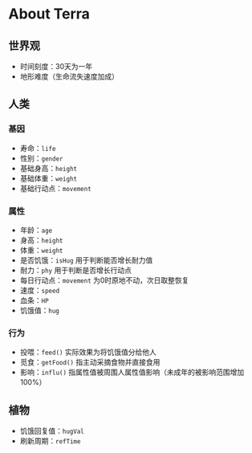 # About Terra

## 世界观

- 时间刻度：30天为一年
- 地形难度（生命流失速度加成）

## 人类

### 基因

- 寿命：`life`
- 性别：`gender`
- 基础身高：`height`
- 基础体重：`weight`
- 基础行动点：`movement`

### 属性

- 年龄：`age`
- 身高：`height`
- 体重：`weight`
- 是否饥饿：`isHug`         用于判断能否增长耐力值
- 耐力：`phy`               用于判断是否增长行动点
- 每日行动点：`movement`    为0时原地不动，次日取整恢复
- 速度：`speed`
- 血条：`HP`
- 饥饿值：`hug`

### 行为

- 投喂：`feed()`    实际效果为将饥饿值分给他人
- 觅食：`getFood()` 指主动采摘食物并直接食用
- 影响：`influ()`   指属性值被周围人属性值影响（未成年的被影响范围增加100%）

## 植物

- 饥饿回复值：`hugVal`
- 刷新周期：`refTime`